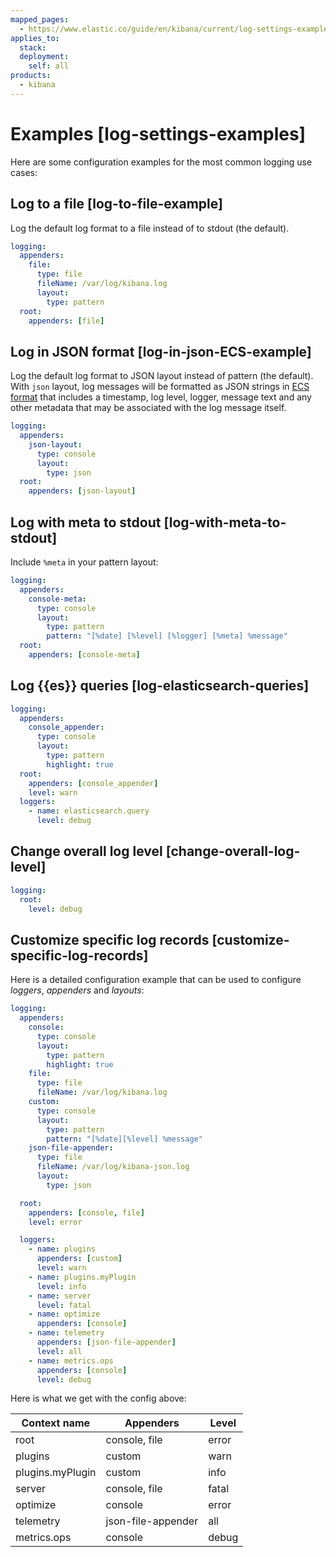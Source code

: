 ```yaml
---
mapped_pages:
  - https://www.elastic.co/guide/en/kibana/current/log-settings-examples.html
applies_to:
  stack:
  deployment:
    self: all
products:
  - kibana
---
```


# Examples [log-settings-examples]

Here are some configuration examples for the most common logging use cases:


## Log to a file [log-to-file-example]

Log the default log format to a file instead of to stdout (the default).

```yaml
logging:
  appenders:
    file:
      type: file
      fileName: /var/log/kibana.log
      layout:
        type: pattern
  root:
    appenders: [file]
```


## Log in JSON format [log-in-json-ECS-example]

Log the default log format to JSON layout instead of pattern (the default). With `json` layout, log messages will be formatted as JSON strings in [ECS format](ecs://reference/index.md) that includes a timestamp, log level, logger, message text and any other metadata that may be associated with the log message itself.

```yaml
logging:
  appenders:
    json-layout:
      type: console
      layout:
        type: json
  root:
    appenders: [json-layout]
```


## Log with meta to stdout [log-with-meta-to-stdout]

Include `%meta` in your pattern layout:

```yaml
logging:
  appenders:
    console-meta:
      type: console
      layout:
        type: pattern
        pattern: "[%date] [%level] [%logger] [%meta] %message"
  root:
    appenders: [console-meta]
```


## Log {{es}} queries [log-elasticsearch-queries]

```yaml
logging:
  appenders:
    console_appender:
      type: console
      layout:
        type: pattern
        highlight: true
  root:
    appenders: [console_appender]
    level: warn
  loggers:
    - name: elasticsearch.query
      level: debug
```


## Change overall log level [change-overall-log-level]

```yaml
logging:
  root:
    level: debug
```


## Customize specific log records [customize-specific-log-records]

Here is a detailed configuration example that can be used to configure *loggers*, *appenders* and *layouts*:

```yaml
logging:
  appenders:
    console:
      type: console
      layout:
        type: pattern
        highlight: true
    file:
      type: file
      fileName: /var/log/kibana.log
    custom:
      type: console
      layout:
        type: pattern
        pattern: "[%date][%level] %message"
    json-file-appender:
      type: file
      fileName: /var/log/kibana-json.log
      layout:
        type: json

  root:
    appenders: [console, file]
    level: error

  loggers:
    - name: plugins
      appenders: [custom]
      level: warn
    - name: plugins.myPlugin
      level: info
    - name: server
      level: fatal
    - name: optimize
      appenders: [console]
    - name: telemetry
      appenders: [json-file-appender]
      level: all
    - name: metrics.ops
      appenders: [console]
      level: debug
```

Here is what we get with the config above:

| Context name | Appenders | Level |
| --- | --- | --- |
| root | console, file | error |
| plugins | custom | warn |
| plugins.myPlugin | custom | info |
| server | console, file | fatal |
| optimize | console | error |
| telemetry | json-file-appender | all |
| metrics.ops | console | debug |

